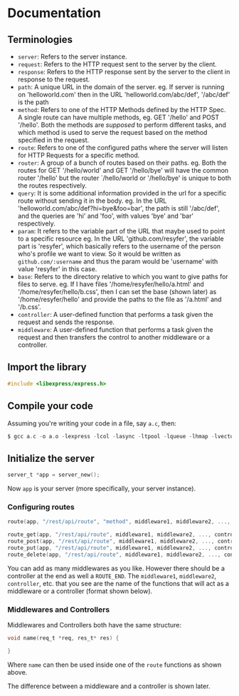 # Documentation

## Terminologies

- `server`: Refers to the server instance.
- `request`: Refers to the HTTP request sent to the server by the client.
- `response`: Refers to the HTTP response sent by the server to the client in
  response to the request.
- `path`: A unique URL in the domain of the server. eg. If server is running
  on 'helloworld.com' then in the URL 'helloworld.com/abc/def', '/abc/def' is
  the path
- `method`: Refers to one of the HTTP Methods defined by the HTTP Spec. A single
  route can have multiple methods, eg. GET '/hello' and POST '/hello'. Both the
  methods are *supposed* to perform different tasks, and which method is used to
  serve the request based on the method specified in the request.
- `route`: Refers to one of the configured paths where the server will listen
  for HTTP Requests for a specific method.
- `router`: A group of a bunch of routes based on their paths. eg. Both the
  routes for GET '/hello/world' and GET '/hello/bye' will have the common
  router '/hello' but the router `/hello/world or '/hello/bye' is unique to
  both the routes respectively.
- `query`: It is some additional information provided in the url for a specific
  route without sending it in the body. eg. In the URL
  'helloworld.com/abc/def?hi=bye&foo=bar', the path is still '/abc/def', and the
  queries are 'hi' and 'foo', with values 'bye' and 'bar' respectively.
- `param`: It refers to the variable part of the URL that maybe used to point
  to a specific resource eg. In the URL 'github.com/resyfer', the variable part
  is 'resyfer', which basically refers to the username of the person who's
  profile we want to view. So it would be written as `github.com/:username` and
  thus the param would be 'username' with value 'resyfer' in this case.
- `base`: Refers to the directory relative to which you want to give paths for
  files to serve. eg. If I have files '/home/resyfer/hello/a.html' and
  '/home/resyfer/hello/b.css', then I can set the base (shown later) as
  '/home/resyfer/hello' and provide the paths to the file as '/a.html' and
  '/b.css'.
- `controller`: A user-defined function that performs a task given the request
  and sends the response.
- `middleware`: A user-defined function that performs a task given the request
  and then transfers the control to another middleware or a controller.

## Import the library

```c
#include <libexpress/express.h>
```

## Compile your code

Assuming you're writing your code in a file, say `a.c`, then:
```c
$ gcc a.c -o a.o -lexpress -lcol -lasync -ltpool -lqueue -lhmap -lvector
```

## Initialize the server

```c
server_t *app = server_new();
```

Now `app` is your server (more specifically, your server instance).

### Configuring routes

```c
route(app, "/rest/api/route", "method", middleware1, middleware2, ..., controller, ROUTE_END);

route_get(app, "/rest/api/route", middleware1, middleware2, ..., controller, ROUTE_END); // GET method
route_post(app, "/rest/api/route", middleware1, middleware2, ..., controller, ROUTE_END); // POST method
route_put(app, "/rest/api/route", middleware1, middleware2, ..., controller, ROUTE_END); // PUT method
route_delete(app, "/rest/api/route", middleware1, middleware2, ..., controller, ROUTE_END); // DELETE method
```

You can add as many middlewares as you like. However there should be a controller
at the end as well a `ROUTE_END`. The `middleware1`, `middleware2`, `controller`, etc. that you see are
the name of the functions that will act as a middleware or a controller (format shown below).

### Middlewares and Controllers

Middlewares and Controllers both have the same structure:

```c
void name(req_t *req, res_t* res) {

}
```

Where `name` can then be used inside one of the `route` functions as shown above.

The difference between a middleware and a controller is shown later.